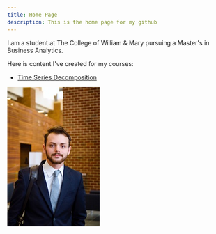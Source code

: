 ```yaml
---
title: Home Page
description: This is the home page for my github
---
```


I am a student at The College of William & Mary pursuing a Master's in Business Analytics.

Here is content I've created for my courses:

- [Time Series Decomposition](/TimeSeries/index.md)

![My Picture](/pics/LinkedInPicSm.jpg)
